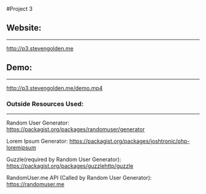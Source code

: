 #Project 3

## Website:
-----------
 http://p3.stevengolden.me

## Demo:  
------------
http://p3.stevengolden.me/demo.mp4

### Outside Resources Used:
--------------------------
Random User Generator: https://packagist.org/packages/randomuser/generator

Lorem Ipsum Generator: https://packagist.org/packages/joshtronic/php-loremipsum

Guzzle(required by Random User Generator): https://packagist.org/packages/guzzlehttp/guzzle

RandomUser.me API (Called by Random User Generator): https://randomuser.me

